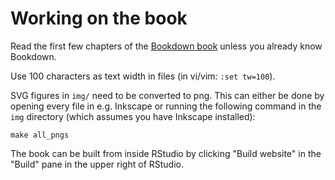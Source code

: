 # Working on the book

Read the first few chapters of the [Bookdown book](https://bookdown.org/yihui/bookdown/) unless 
you already know Bookdown.

Use 100 characters as text width in files (in vi/vim: `:set tw=100`).

SVG figures in `img/` need to be converted to png. This can either be done by opening every file in
e.g. Inkscape or running the following command in the `img` directory (which assumes you have
Inkscape installed):

```
make all_pngs
```

The book can be built from inside RStudio by clicking "Build website" in the "Build" pane in the
upper right of RStudio.
